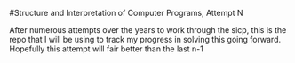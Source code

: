 #Structure and Interpretation of Computer Programs, Attempt N

After numerous attempts over the years to work through the sicp, this is the repo that I will be using to track my progress in solving this going forward. Hopefully this attempt will fair better than the last n-1
